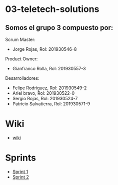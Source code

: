 # 03-teletech-solutions

## Somos el grupo 3 compuesto por:

Scrum Master: 
* Jorge Rojas,  Rol: 201930546-8

Product Owner: 
* Gianfranco Rolla, Rol: 201930557-3

Desarrolladores: 
* Felipe Rodriguez, Rol: 201930549-2
* Ariel bravo, Rol: 201930522-0
* Sergio Rojas, Rol: 201930524-7
* Patricio Salvatierra, Rol: 201930571-9

# Wiki

* [wiki](https://github.com/INF225-2023-2-P201/03-teletech-solutions/wiki)

# Sprints
* [Sprint 1](https://github.com/INF225-2023-2-P201/03-teletech-solutions/wiki/Sprint-1)
* [Sprint 2](https://github.com/INF225-2023-2-P201/03-teletech-solutions/wiki/Sprint-2)
